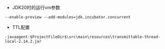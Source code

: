 * JDK20时的运行vm参数
```
--enable-preview --add-modules=jdk.incubator.concurrent
```

* TTL配置
```
-javaagent:$ProjectFileDir$\src\main\resources\transmittable-thread-local-2.14.2.jar
```
